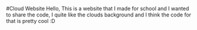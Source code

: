 #Cloud Website
Hello, This is a website that I made for school and I wanted to share the code, I quite like the clouds background and I think the code for that is pretty cool :D
